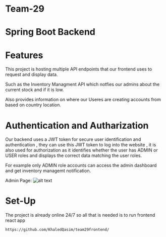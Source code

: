 # Team-29

# Spring Boot Backend

# Features

This project is hosting multiple API endpoints that our frontend uses to request and display data.

Such as the Inventory Managment API which notfies our admins about the current stock and if it is low.

Also provides information on where our Useres are creating accounts from based on country location.

# Authentication and Autharization

Our backend uses a JWT token for secure user identification and authentication , they can use this JWT token to log into the website , it is also used
for authorization as it identifies whether the user has ADMIN or USER roles and displays the correct data matching the user roles.

For example only ADMIN role accounts can access the admin dashboard and get inventory managemt notification.

Admin Page:
![alt text](https://github.com/KhaledQasim/Team29Backend/blob/main/ReadMeImages/Admin.png?raw=true)

# Set-Up

The project is already online 24/7 so all that is needed is to run frontend react app

```
https://github.com/KhaledQasim/team29frontend/
```


